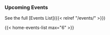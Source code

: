 ---
---

### Upcoming Events

See the full [Events List]({{< relref "/events/" >}})

{{< home-events-list max="6" >}}
